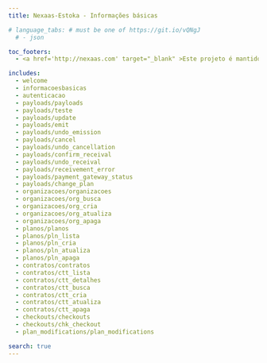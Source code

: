 ```yaml
---
title: Nexaas-Estoka - Informações básicas

# language_tabs: # must be one of https://git.io/vQNgJ
  # - json

toc_footers:
  - <a href='http://nexaas.com' target="_blank" >Este projeto é mantido por Nexaas</a>

includes:
  - welcome
  - informacoesbasicas
  - autenticacao
  - payloads/payloads
  - payloads/teste
  - payloads/update
  - payloads/emit
  - payloads/undo_emission
  - payloads/cancel
  - payloads/undo_cancellation
  - payloads/confirm_receival
  - payloads/undo_receival
  - payloads/receivement_error
  - payloads/payment_gateway_status
  - payloads/change_plan
  - organizacoes/organizacoes
  - organizacoes/org_busca
  - organizacoes/org_cria
  - organizacoes/org_atualiza
  - organizacoes/org_apaga
  - planos/planos
  - planos/pln_lista
  - planos/pln_cria
  - planos/pln_atualiza
  - planos/pln_apaga
  - contratos/contratos
  - contratos/ctt_lista
  - contratos/ctt_detalhes
  - contratos/ctt_busca
  - contratos/ctt_cria
  - contratos/ctt_atualiza
  - contratos/ctt_apaga
  - checkouts/checkouts
  - checkouts/chk_checkout
  - plan_modifications/plan_modifications

search: true
---
```

